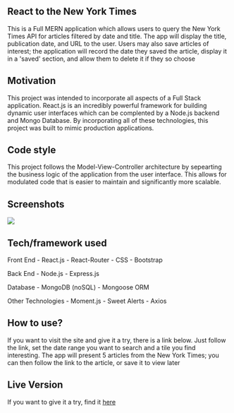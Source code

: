## React to the New York Times
This is a Full MERN application which allows users to query the New York Times API for articles filtered by date and title. The app will display the title, publication date, and URL to the user. Users may also save articles of interest; the application will record the date they saved the article, display it in a 'saved' section, and allow them to delete it if they so choose

## Motivation
This project was intended to incorporate all aspects of a Full Stack application. React.js is an incredibly powerful framework for building dynamic user interfaces which can be complented by a Node.js backend and Mongo Database. By incorporating all of these technologies, this project was  built to mimic production applications. 


## Code style
This project follows the Model-View-Controller architecture by sepearting the business logic of the application from the user interface. This allows for modulated code that is easier to maintain and significantly more scalable.
 
## Screenshots
![](./images/example.gif)

## Tech/framework used
Front End
    - React.js
    - React-Router
    - CSS
    - Bootstrap

Back End
    - Node.js 
    - Express.js

Database
    - MongoDB (noSQL)
    - Mongoose ORM

Other Technologies
    - Moment.js
    - Sweet Alerts
    - Axios

## How to use?
If you want to visit the site and give it a try, there is a link below. Just follow the link, set the date range you want to search and a tile you find interesting. The app will present 5 articles from the New York Times; you can then follow the link to the article, or save it to view later

## Live Version
If you want to give it a try, find it [here](https://nytmernsearch.herokuapp.com/)

